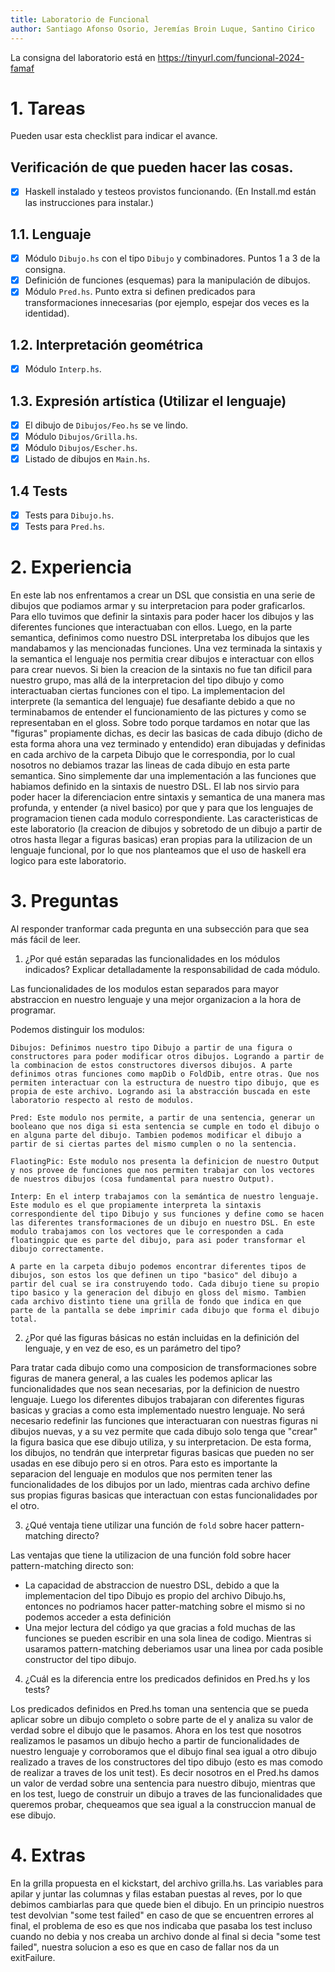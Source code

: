 ```yaml
---
title: Laboratorio de Funcional
author: Santiago Afonso Osorio, Jeremías Broin Luque, Santino Cirico
---
```

La consigna del laboratorio está en https://tinyurl.com/funcional-2024-famaf

# 1. Tareas
Pueden usar esta checklist para indicar el avance.

## Verificación de que pueden hacer las cosas.
- [X] Haskell instalado y testeos provistos funcionando. (En Install.md están las instrucciones para instalar.)

## 1.1. Lenguaje
- [X] Módulo `Dibujo.hs` con el tipo `Dibujo` y combinadores. Puntos 1 a 3 de la consigna.
- [X] Definición de funciones (esquemas) para la manipulación de dibujos.
- [X] Módulo `Pred.hs`. Punto extra si definen predicados para transformaciones innecesarias (por ejemplo, espejar dos veces es la identidad).

## 1.2. Interpretación geométrica
- [X] Módulo `Interp.hs`.

## 1.3. Expresión artística (Utilizar el lenguaje)
- [X] El dibujo de `Dibujos/Feo.hs` se ve lindo.
- [X] Módulo `Dibujos/Grilla.hs`.
- [X] Módulo `Dibujos/Escher.hs`.
- [X] Listado de dibujos en `Main.hs`.

## 1.4 Tests
- [X] Tests para `Dibujo.hs`.
- [X] Tests para `Pred.hs`.

# 2. Experiencia
En este lab nos enfrentamos a crear un DSL que consistia en una serie de dibujos que podiamos armar y su interpretacion para poder graficarlos. Para ello tuvimos que definir la sintaxis para poder hacer los dibujos y las diferentes funciones que interactuaban con ellos. Luego, en la parte semantica, definimos como nuestro DSL interpretaba los dibujos que les mandabamos y las mencionadas funciones.
Una vez terminada la sintaxis y la semantica el lenguaje nos permitia crear dibujos e interactuar con ellos para crear nuevos. 
Si bien la creacion de la sintaxis no fue tan dificil para nuestro grupo, mas allá de la interpretacion del tipo dibujo y como interactuaban ciertas funciones con el tipo. La implementacion del interprete (la semantica del lenguaje) fue desafiante debido a que no terminabamos de entender el funcionamiento de las pictures y como se representaban en el gloss. Sobre todo porque tardamos en notar que las "figuras" propiamente dichas, es decir las basicas de cada dibujo (dicho de esta forma ahora una vez terminado y entendido) eran dibujadas y definidas en cada archivo de la carpeta Dibujo que le correspondia, por lo cual nosotros no debiamos trazar las lineas de cada dibujo en esta parte semantica. Sino simplemente dar una implementación a las funciones que habiamos definido en la sintaxis de nuestro DSL.
El lab nos sirvio para poder hacer la diferenciacion entre sintaxis y semantica de una manera mas profunda, y entender (a nivel basico) por que y para que los lenguajes de programacion tienen cada modulo correspondiente.
Las caracteristicas de este laboratorio (la creacion de dibujos y sobretodo de un dibujo a partir de otros hasta llegar a figuras basicas) eran propias para la utilizacion de un lenguaje funcional, por lo que nos planteamos que el uso de haskell era logico para este laboratorio.


# 3. Preguntas
Al responder tranformar cada pregunta en una subsección para que sea más fácil de leer.

1. ¿Por qué están separadas las funcionalidades en los módulos indicados? Explicar detalladamente la responsabilidad de cada módulo.

Las funcionalidades de los modulos estan separados para mayor abstraccion en nuestro lenguaje y una mejor organizacion a la hora de programar.

Podemos distinguir los modulos:

    Dibujos: Definimos nuestro tipo Dibujo a partir de una figura o constructores para poder modificar otros dibujos. Logrando a partir de la combinacion de estos constructores diversos dibujos. A parte definimos otras funciones como mapDib o FoldDib, entre otras. Que nos permiten interactuar con la estructura de nuestro tipo dibujo, que es propia de este archivo. Logrando asi la abstracción buscada en este laboratorio respecto al resto de modulos.  

    Pred: Este modulo nos permite, a partir de una sentencia, generar un booleano que nos diga si esta sentencia se cumple en todo el dibujo o en alguna parte del dibujo. Tambien podemos modificar el dibujo a partir de si ciertas partes del mismo cumplen o no la sentencia. 

    FlaotingPic: Este modulo nos presenta la definicion de nuestro Output y nos provee de funciones que nos permiten trabajar con los vectores de nuestros dibujos (cosa fundamental para nuestro Output).

    Interp: En el interp trabajamos con la semántica de nuestro lenguaje. Este modulo es el que propiamente interpreta la sintaxis correspondiente del tipo Dibujo y sus funciones y define como se hacen las diferentes transformaciones de un dibujo en nuestro DSL. En este modulo trabajamos con los vectores que le corresponden a cada floatingpic que es parte del dibujo, para asi poder transformar el dibujo correctamente.

    A parte en la carpeta dibujo podemos encontrar diferentes tipos de dibujos, son estos los que definen un tipo "basico" del dibujo a partir del cual se ira construyendo todo. Cada dibujo tiene su propio tipo basico y la generacion del dibujo en gloss del mismo. Tambien cada archivo distinto tiene una grilla de fondo que indica en que parte de la pantalla se debe imprimir cada dibujo que forma el dibujo total.

2. ¿Por qué las figuras básicas no están incluidas en la definición del lenguaje, y en vez de eso, es un parámetro del tipo?

Para tratar cada dibujo como una composicion de transformaciones sobre figuras de manera general, a las cuales les podemos aplicar las funcionalidades que nos sean necesarias, por la definicion de nuestro lenguaje. Luego los diferentes dibujos trabajaran con diferentes figuras basicas y gracias a como esta implementado nuestro lenguaje. No será necesario redefinir las funciones que interactuaran con nuestras figuras ni dibujos nuevas, y a su vez permite que cada dibujo solo tenga que "crear" la figura basica que ese dibujo utiliza, y su interpretacion. De esta forma, los dibujos, no tendrán que interpretar figuras basicas que pueden no ser usadas en ese dibujo pero si en otros. Para esto es importante la separacion del lenguaje en modulos que nos permiten tener las funcionalidades de los dibujos por un lado, mientras cada archivo define sus propias figuras basicas que interactuan con estas funcionalidades por el otro.

3. ¿Qué ventaja tiene utilizar una función de `fold` sobre hacer pattern-matching directo?

Las ventajas que tiene la utilizacion de una función fold sobre hacer pattern-matching directo son:
- La capacidad de abstraccion de nuestro DSL, debido a que la implementacion del tipo Dibujo es propio del archivo Dibujo.hs, entonces no podriamos hacer patter-matching sobre el mismo si no podemos acceder a esta definición
- Una mejor lectura del código ya que gracias a fold muchas de las funciones se pueden escribir en una sola linea de codigo. Mientras si usaramos pattern-matching deberiamos usar una linea por cada posible constructor del tipo dibujo.


4. ¿Cuál es la diferencia entre los predicados definidos en Pred.hs y los tests?

Los predicados definidos en Pred.hs toman una sentencia que se pueda aplicar sobre un dibujo completo o sobre parte de el y analiza su valor de verdad sobre el dibujo que le pasamos. Ahora en los test que nosotros realizamos le pasamos un dibujo hecho a partir de funcionalidades de nuestro lenguaje y corroboramos que el dibujo final sea igual a otro dibujo realizado a traves de los constructores del tipo dibujo (esto es mas comodo de realizar a traves de los unit test).
Es decir nosotros en el Pred.hs damos un valor de verdad sobre una sentencia para nuestro dibujo, mientras que en los test, luego de construir un dibujo a traves de las funcionalidades que queremos probar, chequeamos que sea igual a la construccion manual de ese dibujo.

# 4. Extras

En la grilla propuesta en el kickstart, del archivo grilla.hs. Las variables para apilar y juntar las columnas y filas estaban puestas al reves, por lo que debimos cambiarlas para que quede bien el dibujo.
En un principio nuestros test devolvian "some test failed" en caso de que se encuentren errores al final, el problema de eso es que nos indicaba que pasaba los test incluso cuando no debia y nos creaba un archivo donde al final si decia "some test failed", nuestra solucion a eso es que en caso de fallar nos da un exitFailure.
